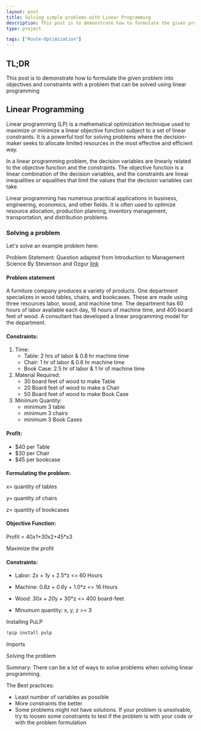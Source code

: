 ```yaml
---
layout: post
title: Solving simple problems with Linear Programming
description: This post is to demonstrate how to formulate the given problem into objectives and constraints with a problem that can be solved using linear programming
type: project

tags: ["Route-Optimization"]
---
```



## TL;DR
This post is to demonstrate how to formulate the given problem into objectives and constraints with a problem that can be solved using linear programming

## Linear Programming
Linear programming (LP) is a mathematical optimization technique used to maximize or minimize a linear objective function subject to a set of linear constraints. It is a powerful tool for solving problems where the decision-maker seeks to allocate limited resources in the most effective and efficient way.

In a linear programming problem, the decision variables are linearly related to the objective function and the constraints. The objective function is a linear combination of the decision variables, and the constraints are linear inequalities or equalities that limit the values that the decision variables can take.

Linear programming has numerous practical applications in business, engineering, economics, and other fields. It is often used to optimize resource allocation, production planning, inventory management, transportation, and distribution problems.

### Solving a problem
Let's solve an example problem here:

Problem Statement: Question adapted from Introduction to Management Science By Stevenson and Ozgur <a href="https://www.amazon.com/Introduction-Management-Science-Spreadsheets-Student/dp/0073252905" target="_blank">link</a>

#### Problem statement
A furniture company produces a variety of products. One department specializes in wood tables, chairs, and bookcases. These are made using three resources labor, wood, and machine time. The department has 60 hours of labor available each day, 16 hours of machine time, and 400 board feet of wood. A consultant has developed a linear programming model for the department.

#### Constraints:

1. Time: 
    * Table: 2 hrs of labor & 0.8 hr machine time
    * Chair: 1 hr of labor & 0.6 hr machine time
    * Book Case: 2.5 hr of labor & 1 hr of machine time
2. Material Required:
    * 30 board feet of wood to make Table
    * 20 Board feet of wood to make a Chair
    * 50 Board feet of wood to make Book Case
3. Minimum Quantity:
    * minimum 3 table
    * minimum 3 chairs
    * minimum 3 Book Cases

#### Profit:
* \$40 per Table
* \$30 per Chair
* \$45 per bookcase


#### Formulating the problem:

x= quantity of tables

y= quantity of chairs

z= quantity of bookcases


#### Objective Function: 

Profit = 40*x1+30*x2+45*x3

Maximize the profit

#### Constraints:
* Labor: 2*x + 1*y + 2.5*z <= 60 Hours

* Machine: 0.8*z + 0.6*y + 1.0*z <= 16 Hours

* Wood: 30*x + 20*y + 30*z <= 400 board-feet

* Minumum quantity: x, y, z >= 3


Installing PuLP
```Bash 
!pip install pulp
```

Imports
<script src="https://gist.github.com/97harsh/8d7dcb416157007565db717c6f5cec10.js"></script>

Solving the problem
<script src="https://gist.github.com/97harsh/e49f3d3415644bd645d561aa845463a8.js"></script>


Summary:
There can be a lot of ways to solve problems when solving linear programming.

The Best practices:
* Least number of variables as possible
* More constraints the better
* Some problems might not have solutions. If your problem is unsolvable, try to loosen some constraints to test if the problem is with your code or with the problem formulation